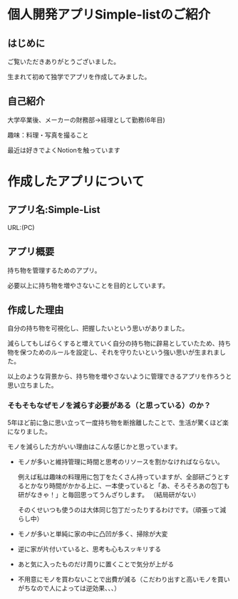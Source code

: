 # 個人開発アプリSimple-listのご紹介
## はじめに
ご覧いただきありがとうございました。

生まれて初めて独学でアプリを作成してみました。

## 自己紹介
大学卒業後、メーカーの財務部->経理として勤務(6年目)

趣味：料理・写真を撮ること

最近は好きでよくNotionを触っています


# 作成したアプリについて

## アプリ名:Simple-List
URL:(PC)

## アプリ概要
持ち物を管理するためのアプリ。

必要以上に持ち物を増やさないことを目的としています。

## 作成した理由
自分の持ち物を可視化し、把握したいという思いがありました。

減らしてもしばらくすると増えていく自分の持ち物に辟易としていたため、持ち物を保つためのルールを設定し、それを守りたいという強い思いが生まれました。

以上のような背景から、持ち物を増やさないように管理できるアプリを作ろうと思い立ちました。

### そもそもなぜモノを減らす必要がある（と思っている）のか？
5年ほど前に急に思い立って一度持ち物を断捨離したことで、生活が驚くほど楽になりました。

モノを減らした方がいい理由はこんな感じかと思っています。

- モノが多いと維持管理に時間と思考のリソースを割かなければならない。

  例えば私は趣味の料理用に包丁をたくさん持っていますが、全部研ごうとするとかなり時間がかかる上に、一本使っていると「あ、そろそろあの包丁も研がなきゃ！」と毎回思ってうんざりします。  （結局研がない）

  そのくせいつも使うのは大体同じ包丁だったりするわけです。（頑張って減らし中）

- モノが多いと単純に家の中に凸凹が多く、掃除が大変
- 逆に家が片付いていると、思考も心もスッキリする
- あと気に入ったものだけ周りに置くことで気分が上がる
- 不用意にモノを買わないことで出費が減る（こだわり出すと高いモノを買いがちなので人によっては逆効果、、、）
